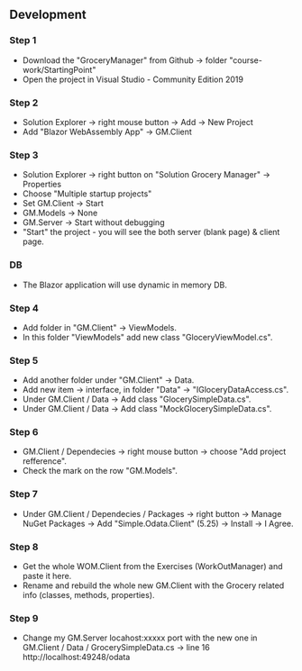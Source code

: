## Development
### Step 1
- Download the "GroceryManager" from Github -> folder "course-work/StartingPoint"
- Open the project in Visual Studio - Community Edition 2019
### Step 2
- Solution Explorer -> right mouse button -> Add -> New Project
- Add "Blazor WebAssembly App" -> GM.Client
### Step 3
- Solution Explorer -> right button on "Solution Grocery Manager" -> Properties
- Choose "Multiple startup projects"
- Set GM.Client -> Start
- GM.Models -> None
- GM.Server -> Start without debugging
- "Start" the project - you will see the both server (blank page) & client page.
### DB
- The Blazor application will use dynamic in memory DB.
### Step 4
- Add folder in "GM.Client" -> ViewModels.
- In this folder "ViewModels" add new class "GloceryViewModel.cs".
### Step 5
- Add another folder under "GM.Client" -> Data.
- Add new item -> interface, in folder "Data" -> "IGloceryDataAccess.cs".
- Under GM.Client / Data -> Add class "GlocerySimpleData.cs".
- Under GM.Client / Data -> Add class "MockGlocerySimpleData.cs".
### Step 6 
- GM.Client / Dependecies -> right mouse button -> choose "Add project refference".
- Check the mark on the row "GM.Models".
### Step 7 
- Under GM.Client / Dependecies / Packages -> right button -> Manage NuGet Packages -> Add "Simple.Odata.Client" (5.25) -> Install -> I Agree.
### Step 8
- Get the whole WOM.Client from the Exercises (WorkOutManager) and paste it here.
- Rename and rebuild the whole new GM.Client with the Grocery related info (classes, methods, properties).
### Step 9
- Change my GM.Server locahost:xxxxx port with the new one
in GM.Client / Data / GrocerySimpleData.cs -> line 16
http://localhost:49248/odata

